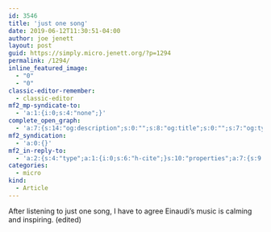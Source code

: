 ```yaml
---
id: 3546
title: 'just one song'
date: 2019-06-12T11:30:51-04:00
author: joe jenett
layout: post
guid: https://simply.micro.jenett.org/?p=1294
permalink: /1294/
inline_featured_image:
  - "0"
  - "0"
classic-editor-remember:
  - classic-editor
mf2_mp-syndicate-to:
  - 'a:1:{i:0;s:4:"none";}'
complete_open_graph:
  - 'a:7:{s:14:"og:description";s:0:"";s:8:"og:title";s:0:"";s:7:"og:type";s:0:"";s:12:"twitter:card";s:7:"summary";s:15:"twitter:creator";s:0:"";s:19:"twitter:description";s:0:"";s:8:"og:image";s:0:"";}'
mf2_syndication:
  - 'a:0:{}'
mf2_in-reply-to:
  - 'a:2:{s:4:"type";a:1:{i:0;s:6:"h-cite";}s:10:"properties";a:7:{s:9:"published";a:1:{i:0;s:25:"2019-06-12T02:34:14+00:00";}s:7:"updated";a:1:{i:0;s:25:"2019-06-12T02:34:14+00:00";}s:7:"summary";a:1:{i:0;s:113:"...it can be important for me to find a common thread, an underlying ever-present source of calm and inspiration.";}s:4:"name";a:1:{i:0;s:14:"Einaudi and Me";}s:3:"url";a:1:{i:0;s:60:"https://justgoodmusic.philpin.com/2019/06/12/einaudi-and-me/";}s:11:"publication";a:1:{i:0;s:15:"Just Good Music";}s:6:"author";a:2:{s:4:"type";a:1:{i:0;s:6:"h-card";}s:10:"properties";a:3:{s:4:"name";a:1:{i:0;s:5:"simon";}s:3:"url";a:1:{i:0;s:52:"https://justgoodmusic.philpin.com/author/simonwoods/";}s:5:"photo";a:1:{i:0;s:161:"https://secure.gravatar.com/avatar/f5298cb8bfce8ecce0380d5d6f9ffd0b?s=40&d=https://justgoodmusic.philpin.com/wp-content/plugins/semantic-linkbacks/img/mm.jpg&r=g";}}}}}'
categories:
  - micro
kind:
  - Article
---
```

After listening to just one song, I have to agree Einaudi’s music is calming and inspiring. (edited)